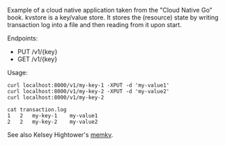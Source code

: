Example of a cloud native application taken from the "Cloud Native Go" book.
kvstore is a key/value store. It stores the (resource) state by writing
transaction log into a file and then reading from it upon start.

Endpoints:

* PUT /v1/{key}
* GET /v1/{key}

Usage:

```
curl localhost:8000/v1/my-key-1 -XPUT -d 'my-value1'
curl localhost:8000/v1/my-key-2 -XPUT -d 'my-value2'
curl localhost:8000/v1/my-key-2

cat transaction.log
1	2	my-key-1	my-value1
2	2	my-key-2	my-value2
```

See also Kelsey Hightower's [memkv](https://github.com/kelseyhightower/memkv).